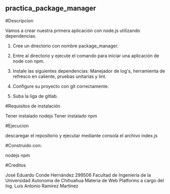 ## practica_package_manager
#Descripcion

Vamos a crear nuestra primera aplicación con node.js utilizando dependencias.
  
  1) Cree un directorio con nombre package_manager.
  
  2) Entre al directorio y ejecute el comando para iniciar una aplicación de node con npm.
  
  3) Instale las siguientes dependencias: Manejador de log's, herramienta de refresco en caliente, pruebas unitarias y lint.
  
  4) Configure su proyecto con git correctamente.
  
  5) Suba la liga de gitlab.
     
#Requisitos de instalación

  Tener instalado nodejs
  Tener instalado npm

#Ejecucion

  descaregar el repositorio y ejecutar mediante consola el archivo index.js
  
#Construido con:

  nodejs
  npm

#Creditos

  José Eduardo Conde Hernández 299506 Facultad de Ingeniería de la Universidad Autonoma de Chihuahua
  Materia de Web Platforms a cargo del Ing. Luis Antonio Ramirez Martinez
